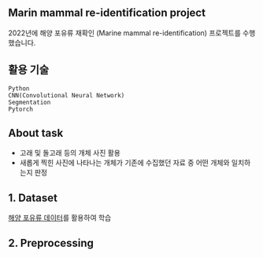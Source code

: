 ## Marin mammal re-identification project 
2022년에 해양 포유류 재확인 (Marine mammal re-identification) 프로젝트를 수행했습니다.



## 활용 기술
```
Python  
CNN(Convolutional Neural Network)
Segmentation
Pytorch
```

## About task
- 고래 및 돌고래 등의 개체 사진 활용
- 새롭게 찍힌 사진에 나타나는 개체가 기존에 수집했던 자료 중 어떤 개체와 일치하는지 판정

## 1. Dataset
[해양 포유류 데이터](https://www.kaggle.com/competitions/happy-whale-and-dolphin/)를 활용하여 학습

## 2. Preprocessing























